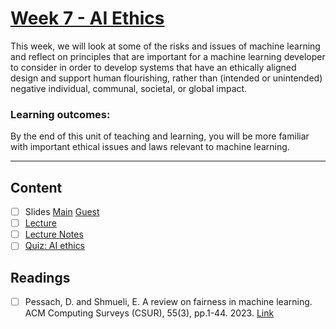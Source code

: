 # [Week 7 - AI Ethics]()
This week, we will look at some of the risks and issues of machine learning and reflect on principles that are important for a machine learning developer to consider in order to develop systems that have an ethically aligned design and support human flourishing, rather than (intended or unintended) negative individual, communal, societal, or global impact.

### Learning outcomes:
By the end of this unit of teaching and learning, you will be more familiar with important ethical issues and laws relevant to machine learning.

---

## Content
- [ ] Slides [Main](https://canvas.sussex.ac.uk/courses/31315/files/5334863?wrap=1) [Guest](https://canvas.sussex.ac.uk/courses/31315/files/5596031?wrap=1)
- [ ] [Lecture](https://sussex.cloud.panopto.eu/Panopto/Pages/Viewer.aspx?id=5f9f2387-7c0e-45c4-9b9f-b29c00f666eb)
- [ ] [Lecture Notes]()
- [ ] [Quiz: AI ethics](https://canvas.sussex.ac.uk/courses/31315/quizzes/50385)
 
## Readings
- [ ] Pessach, D. and Shmueli, E. A review on fairness in machine learning. ACM Computing Surveys (CSUR), 55(3), pp.1-44. 2023. [Link](https://readinglists.sussex.ac.uk/leganto/nui/citation/20811020000002461?institute=44SUS_INST&auth=SAML)

